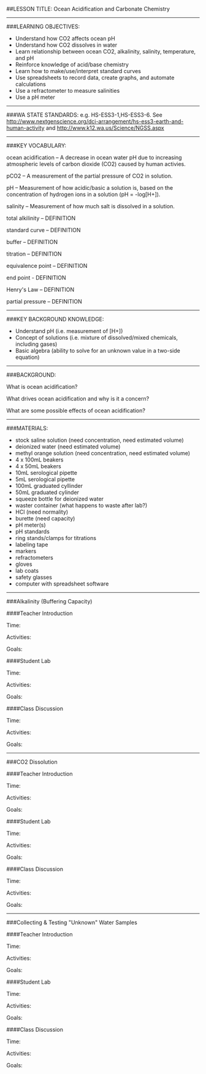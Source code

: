 ##LESSON TITLE: Ocean Acidification and Carbonate Chemistry

---
###LEARNING OBJECTIVES: 
- Understand how CO2 affects ocean pH
- Understand how CO2 dissolves in water
- Learn relationship between ocean CO2, alkalinity, salinity, temperature, and pH
- Reinforce knowledge of acid/base chemistry
- Learn how to make/use/interpret standard curves
- Use spreadsheets to record data, create graphs, and automate calculations
- Use a refractometer to measure salinities
- Use a pH meter


---
###WA STATE STANDARDS: e.g. HS-ESS3-1,HS-ESS3-6. See http://www.nextgenscience.org/dci-arrangement/hs-ess3-earth-and-human-activity and http://www.k12.wa.us/Science/NGSS.aspx


---
###KEY VOCABULARY:

ocean acidification – A decrease in ocean water pH due to increasing atmospheric levels of carbon dioxide (CO2) caused by human activies.

pCO2 – A measurement of the partial pressure of CO2 in solution.

pH – Measurement of how acidic/basic a solution is, based on the concentration of hydrogen ions in a solution (pH = -log[H+]).

salinity – Measurement of how much salt is dissolved in a solution.

total alkilinity – DEFINITION

standard curve – DEFINITION

buffer – DEFINITION

titration – DEFINITION

equivalence point – DEFINITION

end point - DEFINITION

Henry's Law – DEFINITION

partial pressure – DEFINITION

---
###KEY BACKGROUND KNOWLEDGE: 

- Understand pH (i.e. measurement of [H+])
- Concept of solutions (i.e. mixture of dissolved/mixed chemicals, including gases)
- Basic algebra (ability to solve for an unknown value in a two-side equation)

---
###BACKGROUND:

What is ocean acidification?
 
What drives ocean acidification and why is it a concern?

What are some possible effects of ocean acidification?


---
###MATERIALS:

- stock saline solution (need concentration, need estimated volume)
- deionized water (need estimated volume)
- methyl orange solution (need concentration, need estimated volume)
- 4 x 100mL beakers
- 4 x 50mL beakers
- 10mL serological pipette
- 5mL serological pipette
- 100mL graduated cyllinder
- 50mL graduated cylinder
- squeeze bottle for deionized water
- waster container (what happens to waste after lab?)
- HCl (need normality)
- burette (need capacity)
- pH meter(s)
- pH standards
- ring stands/clamps for titrations
- labeling tape
- markers
- refractometers
- gloves
- lab coats
- safety glasses
- computer with spreadsheet software

---
###Alkalinity (Buffering Capacity) 

####Teacher Introduction

Time:

Activities:

Goals:

####Student Lab

Time:

Activities:

Goals:

####Class Discussion

Time:

Activities:

Goals:

---
###CO2 Dissolution 

####Teacher Introduction

Time:

Activities:

Goals:

####Student Lab

Time:

Activities:

Goals:

####Class Discussion

Time:

Activities:

Goals:

---
###Collecting & Testing "Unknown" Water Samples 

####Teacher Introduction

Time:

Activities:

Goals:

####Student Lab

Time:

Activities:

Goals:

####Class Discussion

Time:

Activities:

Goals:
